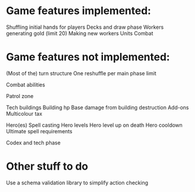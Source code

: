 # Game features implemented:

Shuffling initial hands for players
Decks and draw phase
Workers generating gold (limit 20)
Making new workers
Units
Combat

# Game features not implemented:

(Most of the) turn structure
One reshuffle per main phase limit

Combat abilities

Patrol zone

Tech buildings
Building hp
Base damage from building destruction
Add-ons
Multicolour tax

Hero(es)
Spell casting
Hero levels
Hero level up on death
Hero cooldown
Ultimate spell requirements

Codex and tech phase

# Other stuff to do

Use a schema validation library to simplify action checking

